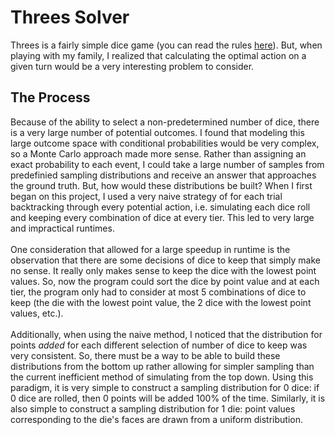 # Threes Solver
Threes is a fairly simple dice game (you can read the rules [here](http://www.dice-play.com/Games/Threes.htm)). But, when playing with my family, I realized that calculating the optimal action on a given turn would be a very interesting problem to consider. 

## The Process
Because of the ability to select a non-predetermined number of dice, there is a very large number of potential outcomes. I found that modeling this large outcome space with conditional probabilities would be very complex, so a Monte Carlo approach made more sense. Rather than assigning an exact probability to each event, I could take a large number of samples from predefinied sampling distributions and receive an answer that approaches the ground truth. But, how would these distributions be built?
When I first began on this project, I used a very naive strategy of for each trial backtracking through every potential action, i.e. simulating each dice roll and keeping every combination of dice at every tier. This led to very large and impractical runtimes. \
\
One consideration that allowed for a large speedup in runtime is the observation that there are some decisions of dice to keep that simply make no sense. It really only makes sense to keep the dice with the lowest point values. So, now the program could sort the dice by point value and at each tier, the program only had to consider at most 5 combinations of dice to keep (the die with the lowest point value, the 2 dice with the lowest point values, etc.).
\
\
Additionally, when using the naive method, I noticed that the distribution for points *added* for each different selection of number of dice to keep was very consistent. So, there must be a way to be able to build these distributions from the bottom up rather allowing for simpler sampling than the current inefficient method of simulating from the top down. Using this paradigm, it is very simple to construct a sampling distribution for 0 dice: if 0 dice are rolled, then 0 points will be added 100% of the time. Similarly, it is also simple to construct a sampling distribution for 1 die: point values corresponding to the die's faces are drawn from a uniform distribution. 
